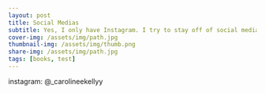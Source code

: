```yaml
---
layout: post
title: Social Medias
subtitle: Yes, I only have Instagram. I try to stay off of social media
cover-img: /assets/img/path.jpg
thumbnail-img: /assets/img/thumb.png
share-img: /assets/img/path.jpg
tags: [books, test]
---
```


instagram: @_carolineekellyy

